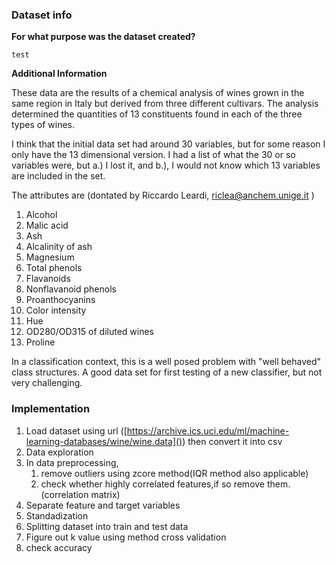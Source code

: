 ### Dataset info

**For what purpose was the dataset created?**

    test

**Additional Information**

These data are the results of a chemical analysis of wines grown in the same region in Italy but derived from three different cultivars. The analysis determined the quantities of 13 constituents found in each of the three types of wines.

I think that the initial data set had around 30 variables, but for some reason I only have the 13 dimensional version. I had a list of what the 30 or so variables were, but a.)  I lost it, and b.), I would not know which 13 variables are included in the set.

The attributes are (dontated by Riccardo Leardi, riclea@anchem.unige.it )

1) Alcohol
2) Malic acid
3) Ash
4) Alcalinity of ash
5) Magnesium
6) Total phenols
7) Flavanoids
8) Nonflavanoid phenols
9) Proanthocyanins
10) Color intensity
11) Hue
12) OD280/OD315 of diluted wines
13) Proline

In a classification context, this is a well posed problem with "well behaved" class structures. A good data set for first testing of a new classifier, but not very challenging.

### Implementation

1. Load dataset using url ([https://archive.ics.uci.edu/ml/machine-learning-databases/wine/wine.data]()) then convert it into csv
2. Data exploration
3. In data preprocessing,
   1. remove outliers using zcore method(IQR method also applicable)
   2. check whether highly correlated features,if so remove them.(correlation matrix)
4. Separate feature and target variables
5. Standadization
6. Splitting dataset into train and test data
7. Figure out k value using method cross validation
8. check accuracy
